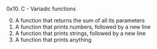 0x10. C - Variadic functions

0. A function that returns the sum of all its parameters
1. A function that prints numbers, followed by a new line
2. A function that prints strings, followed by a new line
3. A function that prints anything
